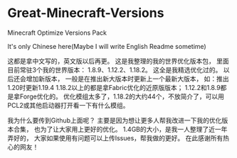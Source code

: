 # Great-Minecraft-Versions

Minecraft Optimize Versions Pack

It's only Chinese here(Maybe I will write English Readme sometime)

这都是拿中文写的，英文版以后再更。
这是我整理的我的世界优化版本包，
里面目前常驻3个我的世界版本：
1.8.9、1.12.2、1.18.2。
这全是我精选优化过的。
以后还会增加新版本，
一般是在推出新大版本时更新上一个最新大版本，
如：推出1.20时更新1.19.4
1.18.2以上的都是拿Fabric优化的近原版版本；
1.12.2和1.8.9都是拿Forge优化的。
优化模组太多了，1.18.2的大约44个，不放简介了，可以用PCL2或其他启动器打开看一下有什么模组。

我为什么要传到Github上面呢？
主要是因为想让更多人帮我改进一下我的优化版本合集，
也为了让大家用上更好的优化。
1.4GB的大小，是我一人整理了近一年弄好的，
大家如果使用有问题可以上传Issues，帮我做的更好。
在此感谢所有热心的网友！
